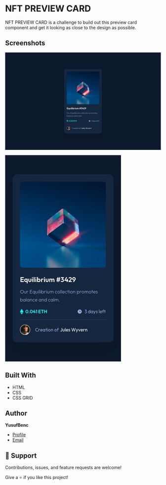 # NFT PREVIEW CARD

NFT PREVIEW CARD is a challenge to build out this preview card component and get it looking as close to the design as possible.

## Screenshots

![Home](/Screenshots/desktop-design.jpg "Home")

![Mobile View](/screenshots/mobile-design.jpg)


## Built With

- HTML
- CSS
- CSS GRID

## Author

**YusufBenc**

- [Profile](https://github.com/YusufBenc "YusufBenc")
- [Email](mailto:usefbuis@gmail.com?subject=Hi "Hi!")

## 🤝 Support

Contributions, issues, and feature requests are welcome!

Give a ⭐️ if you like this project!
